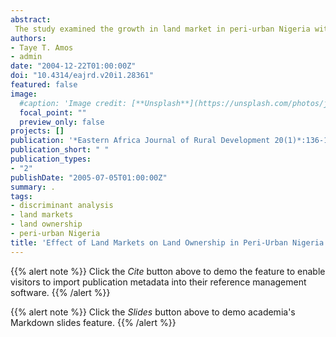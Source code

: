 ```yaml
---
abstract:
 The study examined the growth in land market in peri-urban Nigeria with a view to determine its effect on land ownership in Nigeria and factors discriminating between land ownership and land tenancy. Data were collected from some 53 respondents and analysed using discriminant analysis and descriptive statistics. The result showed that land prices in the past seven years have been growing at a compounded rate of 44.4%. Also, there are significant differences between landowners and landless respondents especially with respect to age, household size, income, and marital status. Landowners tend to be older, married and having higher income. A land policy that will safeguard the environment should be vigorously pursued.
authors:
- Taye T. Amos
- admin
date: "2004-12-22T01:00:00Z"
doi: "10.4314/eajrd.v20i1.28361"
featured: false
image:
  #caption: 'Image credit: [**Unsplash**](https://unsplash.com/photos/jdD8gXaTZsc)'
  focal_point: ""
  preview_only: false
projects: []
publication: '*Eastern Africa Journal of Rural Development 20(1)*:136-141'
publication_short: " "
publication_types:
- "2"
publishDate: "2005-07-05T01:00:00Z"
summary: .
tags:
- discriminant analysis
- land markets
- land ownership
- peri-urban Nigeria
title: 'Effect of Land Markets on Land Ownership in Peri-Urban Nigeria'
---
```

{{% alert note %}}
Click the *Cite* button above to demo the feature to enable visitors to import publication metadata into their reference management software.
{{% /alert %}}

{{% alert note %}}
Click the *Slides* button above to demo academia's Markdown slides feature.
{{% /alert %}}

